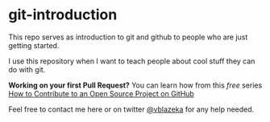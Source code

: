 # git-introduction
This repo serves as introduction to git and github to people who are just getting started.

I use this repository when I want to teach people about cool stuff they can do with git.

**Working on your first Pull Request?**
You can learn how from this _free_ series [How to Contribute to an Open Source Project on GitHub](egghead)

Feel free to contact me here or on twitter [@vblazeka](https://twitter.com/vblazenka) for any help needed.
